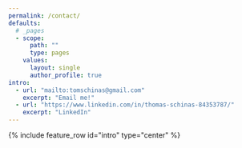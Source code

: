 ```yaml
---
permalink: /contact/
defaults:
  # _pages
  - scope:
      path: ""
      type: pages
    values:
      layout: single
      author_profile: true
intro:
  - url: "mailto:tomschinas@gmail.com"
    excerpt: "Email me!"
  - url: "https://www.linkedin.com/in/thomas-schinas-84353787/"
    excerpt: "LinkedIn"
---
```


{% include feature_row id="intro" type="center" %}